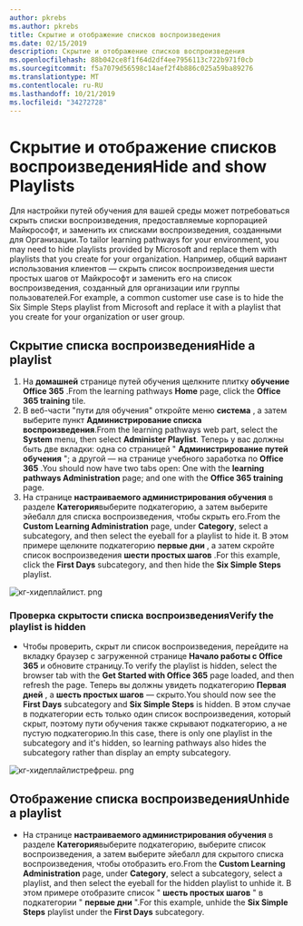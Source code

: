 ```yaml
---
author: pkrebs
ms.author: pkrebs
title: Скрытие и отображение списков воспроизведения
ms.date: 02/15/2019
description: Скрытие и отображение списков воспроизведения
ms.openlocfilehash: 88b042ce8f1f64d2df4ee7956113c722b971f0cb
ms.sourcegitcommit: f5a7079d56598c14aef2f4b886c025a59ba89276
ms.translationtype: MT
ms.contentlocale: ru-RU
ms.lasthandoff: 10/21/2019
ms.locfileid: "34272728"
---
```

# <a name="hide-and-show-playlists"></a><span data-ttu-id="d6171-103">Скрытие и отображение списков воспроизведения</span><span class="sxs-lookup"><span data-stu-id="d6171-103">Hide and show Playlists</span></span>

<span data-ttu-id="d6171-104">Для настройки путей обучения для вашей среды может потребоваться скрыть списки воспроизведения, предоставляемые корпорацией Майкрософт, и заменить их списками воспроизведения, созданными для Организации.</span><span class="sxs-lookup"><span data-stu-id="d6171-104">To tailor learning pathways for your environment, you may need to hide playlists provided by Microsoft and replace them with playlists that you create for your organization.</span></span> <span data-ttu-id="d6171-105">Например, общий вариант использования клиентов — скрыть список воспроизведения шести простых шагов от Майкрософт и заменить его на список воспроизведения, созданный для организации или группы пользователей.</span><span class="sxs-lookup"><span data-stu-id="d6171-105">For example, a common customer use case is to hide the Six Simple Steps playlist from Microsoft and replace it with a playlist that you create for your organization or user group.</span></span> 

## <a name="hide-a-playlist"></a><span data-ttu-id="d6171-106">Скрытие списка воспроизведения</span><span class="sxs-lookup"><span data-stu-id="d6171-106">Hide a playlist</span></span>

1. <span data-ttu-id="d6171-107">На **домашней** странице путей обучения щелкните плитку **обучение Office 365** .</span><span class="sxs-lookup"><span data-stu-id="d6171-107">From the learning pathways **Home** page, click the **Office 365 training** tile.</span></span>
2. <span data-ttu-id="d6171-108">В веб-части "пути для обучения" откройте меню **система** , а затем выберите пункт **Администрирование списка воспроизведения**.</span><span class="sxs-lookup"><span data-stu-id="d6171-108">From the learning pathways web part, select the **System** menu, then select **Administer Playlist**.</span></span> <span data-ttu-id="d6171-109">Теперь у вас должны быть две вкладки: одна со страницей " **Администрирование путей обучения** "; а другой — на странице учебного заработка по **Office 365** .</span><span class="sxs-lookup"><span data-stu-id="d6171-109">You should now have two tabs open: One with the **learning pathways Administration** page; and one with the **Office 365 training** page.</span></span> 
3. <span data-ttu-id="d6171-110">На странице **настраиваемого администрирования обучения** в разделе **Категория**выберите подкатегорию, а затем выберите эйебалл для списка воспроизведения, чтобы скрыть его.</span><span class="sxs-lookup"><span data-stu-id="d6171-110">From the **Custom Learning Administration** page, under **Category**, select a subcategory, and then select the eyeball for a playlist to hide it.</span></span> <span data-ttu-id="d6171-111">В этом примере щелкните подкатегорию **первые дни** , а затем скройте список воспроизведения **шести простых шагов** .</span><span class="sxs-lookup"><span data-stu-id="d6171-111">For this example, click the **First Days** subcategory, and then hide the **Six Simple Steps** playlist.</span></span>  

![кг-хидеплайлист. png](media/cg-hideplaylist.png)

### <a name="verify-the-playlist-is-hidden"></a><span data-ttu-id="d6171-113">Проверка скрытости списка воспроизведения</span><span class="sxs-lookup"><span data-stu-id="d6171-113">Verify the playlist is hidden</span></span>
- <span data-ttu-id="d6171-114">Чтобы проверить, скрыт ли список воспроизведения, перейдите на вкладку браузер с загруженной странице **Начало работы с Office 365** и обновите страницу.</span><span class="sxs-lookup"><span data-stu-id="d6171-114">To verify the playlist is hidden, select the browser tab with the **Get Started with Office 365** page loaded, and then refresh the page.</span></span> <span data-ttu-id="d6171-115">Теперь вы должны увидеть подкатегорию **Первая дней** , а **шесть простых шагов** — скрыто.</span><span class="sxs-lookup"><span data-stu-id="d6171-115">You should now see the **First Days** subcategory and **Six Simple Steps** is hidden.</span></span> <span data-ttu-id="d6171-116">В этом случае в подкатегории есть только один список воспроизведения, который скрыт, поэтому пути обучения также скрывают подкатегорию, а не пустую подкатегорию.</span><span class="sxs-lookup"><span data-stu-id="d6171-116">In this case, there is only one playlist in the subcategory and it's hidden, so learning pathways also hides the subcategory rather than display an empty subcategory.</span></span> 

![кг-хидеплайлистрефреш. png](media/cg-hideplaylistrefresh.png)

## <a name="unhide-a-playlist"></a><span data-ttu-id="d6171-118">Отображение списка воспроизведения</span><span class="sxs-lookup"><span data-stu-id="d6171-118">Unhide a playlist</span></span>

- <span data-ttu-id="d6171-119">На странице **настраиваемого администрирования обучения** в разделе **Категория**выберите подкатегорию, выберите список воспроизведения, а затем выберите эйебалл для скрытого списка воспроизведения, чтобы отобразить его.</span><span class="sxs-lookup"><span data-stu-id="d6171-119">From the **Custom Learning Administration** page, under **Category**, select a subcategory, select a playlist, and then select the eyeball for the hidden playlist to unhide it.</span></span> <span data-ttu-id="d6171-120">В этом примере отобразите список " **шесть простых шагов** " в подкатегории " **первые дни** ".</span><span class="sxs-lookup"><span data-stu-id="d6171-120">For this example, unhide the **Six Simple Steps** playlist under the **First Days** subcategory.</span></span>  

